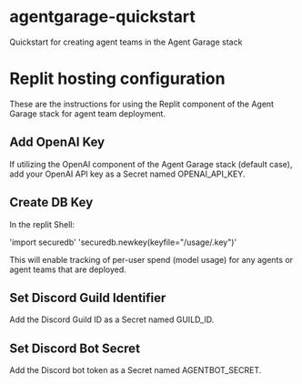 # agentgarage-quickstart
Quickstart for creating agent teams in the Agent Garage stack

# Replit hosting configuration
These are the instructions for using the Replit component of
the Agent Garage stack for agent team deployment.

## Add OpenAI Key
If utilizing the OpenAI component of the Agent Garage
stack (default case), add your OpenAI API key as a Secret 
named OPENAI_API_KEY.

## Create DB Key
In the replit Shell:

'import securedb'
'securedb.newkey(keyfile="/usage/.key")'

This will enable tracking of per-user spend 
(model usage) for any agents or agent teams 
that are deployed.

## Set Discord Guild Identifier
Add the Discord Guild ID as a Secret named GUILD_ID.

## Set Discord Bot Secret
Add the Discord bot token as a Secret named AGENTBOT_SECRET.

